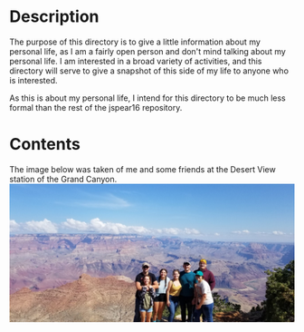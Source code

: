 # Description
The purpose of this directory is to give a little information about my personal life, as I am a fairly open person and don't mind talking about my personal life. I am interested in a broad variety of activities, and this directory will serve to give a snapshot of this side of my life to anyone who is interested.

As this is about my personal life, I intend for this directory to be much less formal than the rest of the jspear16 repository.

# Contents
The image below was taken of me and some friends at the Desert View station of the Grand Canyon.
![image](Grand_Canyon.jpg)
